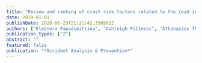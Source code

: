 ```yaml
---
title: "Review and ranking of crash risk factors related to the road infrastructure"
date: 2019-01-01
publishDate: 2020-06-23T21:21:42.350562Z
authors: ["Eleonora Papadimitriou", "Ashleigh Filtness", "Athanasios Theofilatos", "Apostolos Ziakopoulos", "Claire Quigley", "George Yannis"]
publication_types: ["2"]
abstract: ""
featured: false
publication: "*Accident Analysis & Prevention*"
---
```



